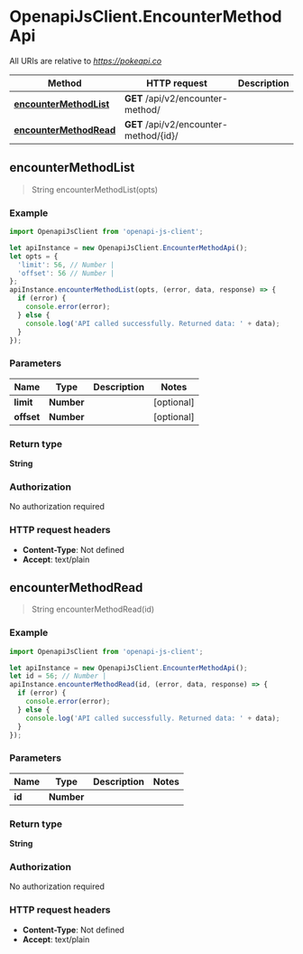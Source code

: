 # OpenapiJsClient.EncounterMethodApi

All URIs are relative to *https://pokeapi.co*

Method | HTTP request | Description
------------- | ------------- | -------------
[**encounterMethodList**](EncounterMethodApi.md#encounterMethodList) | **GET** /api/v2/encounter-method/ | 
[**encounterMethodRead**](EncounterMethodApi.md#encounterMethodRead) | **GET** /api/v2/encounter-method/{id}/ | 



## encounterMethodList

> String encounterMethodList(opts)



### Example

```javascript
import OpenapiJsClient from 'openapi-js-client';

let apiInstance = new OpenapiJsClient.EncounterMethodApi();
let opts = {
  'limit': 56, // Number | 
  'offset': 56 // Number | 
};
apiInstance.encounterMethodList(opts, (error, data, response) => {
  if (error) {
    console.error(error);
  } else {
    console.log('API called successfully. Returned data: ' + data);
  }
});
```

### Parameters


Name | Type | Description  | Notes
------------- | ------------- | ------------- | -------------
 **limit** | **Number**|  | [optional] 
 **offset** | **Number**|  | [optional] 

### Return type

**String**

### Authorization

No authorization required

### HTTP request headers

- **Content-Type**: Not defined
- **Accept**: text/plain


## encounterMethodRead

> String encounterMethodRead(id)



### Example

```javascript
import OpenapiJsClient from 'openapi-js-client';

let apiInstance = new OpenapiJsClient.EncounterMethodApi();
let id = 56; // Number | 
apiInstance.encounterMethodRead(id, (error, data, response) => {
  if (error) {
    console.error(error);
  } else {
    console.log('API called successfully. Returned data: ' + data);
  }
});
```

### Parameters


Name | Type | Description  | Notes
------------- | ------------- | ------------- | -------------
 **id** | **Number**|  | 

### Return type

**String**

### Authorization

No authorization required

### HTTP request headers

- **Content-Type**: Not defined
- **Accept**: text/plain


